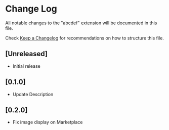 # Change Log

All notable changes to the "abcdef" extension will be documented in this file.

Check [Keep a Changelog](http://keepachangelog.com/) for recommendations on how to structure this file.

## [Unreleased]

- Initial release

## [0.1.0]

- Update Description

## [0.2.0]

- Fix image display on Marketplace

